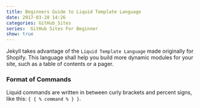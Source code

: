 ```yaml
---
title: Beginners Guide to Liquid Template Language
date: 2017-03-28 14:26
categories: GitHub_Sites
series:  GitHub Sites For Beginner
show: true
---
```


Jekyll takes advantage of the `Liquid Template Language` made originally for Shopify. This language shall help you build more dynamic modules for your site, such as a table of contents or a pager.

### Format of Commands
Liquid commands are written in between curly brackets and percent signs, like this: `{ { % command % } }`.
